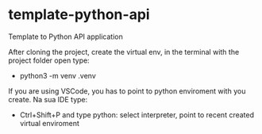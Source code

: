 # template-python-api
Template to Python API application

After cloning the project, create the virtual env, in the terminal with the project folder open type:

- python3 -m venv .venv

If you are using VSCode, you has  to point to python enviroment with you create. Na sua IDE type:

- Ctrl+Shift+P and type python: select interpreter, point to recent created virtual enviroment
